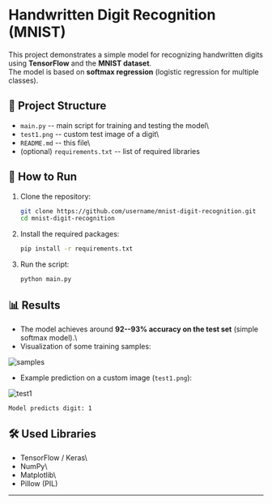 # Handwritten Digit Recognition (MNIST)

This project demonstrates a simple model for recognizing handwritten
digits using **TensorFlow** and the **MNIST dataset**.\
The model is based on **softmax regression** (logistic regression for
multiple classes).

## 📂 Project Structure

-   `main.py` -- main script for training and testing the model\
-   `test1.png` -- custom test image of a digit\
-   `README.md` -- this file\
-   (optional) `requirements.txt` -- list of required libraries

## 🚀 How to Run

1.  Clone the repository:

    ``` bash
    git clone https://github.com/username/mnist-digit-recognition.git
    cd mnist-digit-recognition
    ```

2.  Install the required packages:

    ``` bash
    pip install -r requirements.txt
    ```

3.  Run the script:

    ``` bash
    python main.py
    ```

## 📊 Results

-   The model achieves around **92--93% accuracy on the test set**
    (simple softmax model).\
-   Visualization of some training samples:

![samples](https://raw.githubusercontent.com/username/mnist-digit-recognition/main/samples.png)

-   Example prediction on a custom image (`test1.png`):

![test1](https://raw.githubusercontent.com/username/mnist-digit-recognition/main/test1.png)

    Model predicts digit: 1

## 🛠️ Used Libraries

-   TensorFlow / Keras\
-   NumPy\
-   Matplotlib\
-   Pillow (PIL)

------------------------------------------------------------------------


